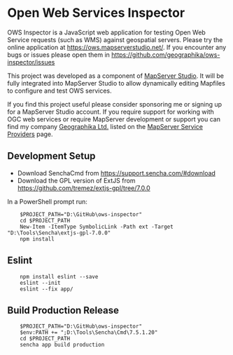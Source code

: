 # Open Web Services Inspector

OWS Inspector is a JavaScript web application for testing Open Web Service requests (such as WMS) against
geospatial servers. Please try the online application at https://ows.mapserverstudio.net/.
If you encounter any bugs or issues please open them in https://github.com/geographika/ows-inspector/issues

This project was developed as a component of [MapServer Studio](https://mapserverstudio.net/). It will be fully integrated into 
MapServer Studio to allow dynamically editing Mapfiles to configure and test OWS services.

If you find this project useful please consider sponsoring me or signing up for a MapServer Studio account. 
If you require support for working with OGC web services or require MapServer development or support you can find my company 
[Geographika Ltd.](https://geographika.net/) listed on the [MapServer Service Providers](https://mapserver.org/community/service_providers.html)
page.

## Development Setup

* Download SenchaCmd from https://support.sencha.com/#download
* Download the GPL version of ExtJS from https://github.com/tremez/extjs-gpl/tree/7.0.0

In a PowerShell prompt run:

```console
    $PROJECT_PATH="D:\GitHub\ows-inspector"
    cd $PROJECT_PATH
    New-Item -ItemType SymbolicLink -Path ext -Target "D:\Tools\Sencha\extjs-gpl-7.0.0"
    npm install
```

## Eslint

```console
    npm install eslint --save
    eslint --init
    eslint --fix app/
```

## Build Production Release

```console
    $PROJECT_PATH="D:\GitHub\ows-inspector"
    $env:PATH += ";D:\Tools\Sencha\Cmd\7.5.1.20"
    cd $PROJECT_PATH
    sencha app build production
```
